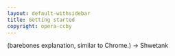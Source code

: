 ```yaml
---
layout: default-withsidebar
title: Getting started
copyright: opera-ccby
---
```


(barebones explanation, similar to Chrome.) -> Shwetank
